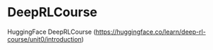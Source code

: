 # DeepRLCourse
HuggingFace DeepRLCourse (https://huggingface.co/learn/deep-rl-course/unit0/introduction)
